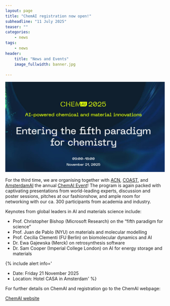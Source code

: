 ```yaml
---
layout: page
title: "ChemAI registration now open!"
subheadline: "11 July 2025"
teaser: ""
categories:
    - news
tags:
    - news
header:
    title: "News and Events"
    image_fullwidth: banner.jpg

---
```


![ChemAI logo](../../images/chem_ai_2025.jpg)

For the third time, we are organising together with [ACN][1], [COAST][2], and [AmsterdamAI][3] 
the annual [ChemAI Event][0]! The program is again packed with captivating presentations 
from world-leading experts, discussion and poster sessions, pitches at our fashionshow, 
and ample room for networking with our ca. 300 participants from academia and industry.

Keynotes from global leaders in AI and materials science include:
- Prof. Christopher Bishop (Microsoft Research) on the “fifth paradigm for science”
- Prof. Juan de Pablo (NYU) on materials and molecular modelling
- Prof. Cecilia Clementi (FU Berlin) on biomolecular dynamics and AI
- Dr. Ewa Gajewska (Merck) on retrosynthesis software
- Dr. Sam Cooper (Imperial College London) on AI for energy storage and materials

{% include alert info='
* Date: Friday 21 November 2025
* Location: Hotel CASA in Amsterdam' %}

For further details on ChemAI and registration go to the ChemAI webpage:

<a class="radius button small" href="https://www.acnetwork.nl/chemai">ChemAI website</a>

[0]: https://www.acnetwork.nl/chemai
[1]: https://www.acnetwork.nl
[2]: https://www.ti-coast.com
[3]: https://www.amsterdamai.com/en/
